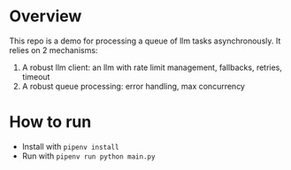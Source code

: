 # Overview
This repo is a demo for processing a queue of llm tasks asynchronously. It relies on 2 mechanisms:
1. A robust llm client: an llm with rate limit management, fallbacks, retries, timeout
2. A robust queue processing: error handling, max concurrency

# How to run
- Install with `pipenv install`
- Run with `pipenv run python main.py`